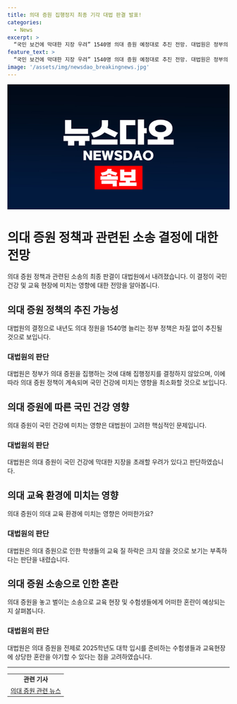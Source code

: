 ```yaml
---
title: 의대 증원 집행정지 최종 기각 대법 판결 발표!
categories:
  - News
excerpt: >
  “국민 보건에 막대한 지장 우려” 1540명 의대 증원 예정대로 추진 전망. 대법원은 정부의 의대 증원을 집행정지할 이유가 없다며 의대 정원을 1540명 늘리기로 한 정부 정책은 차질 없이 추진될 것으로 보인다. 대법원은 의대 증원으로 인해 가까운 시일 내에 발생할 피해는 크지 않다고 판단했으며, 정부와 의료계 간 소송은 사실상 의료계의 패배로 마무리될 것으로 전망된다.
feature_text: >
  “국민 보건에 막대한 지장 우려” 1540명 의대 증원 예정대로 추진 전망. 대법원은 정부의 의대 증원을 집행정지할 이유가 없다며 의대 정원을 1540명 늘리기로 한 정부 정책은 차질 없이 추진될 것으로 보인다. 대법원은 의대 증원으로 인해 가까운 시일 내에 발생할 피해는 크지 않다고 판단했으며, 정부와 의료계 간 소송은 사실상 의료계의 패배로 마무리될 것으로 전망된다.
image: '/assets/img/newsdao_breakingnews.jpg'
---
```


<p><img src="/assets/img/newsdao_breakingnews.jpg" alt="pcversion 속보" /></p>

<h1>의대 증원 정책과 관련된 소송 결정에 대한 전망</h1>

<p data-ke-size="size16">의대 증원 정책과 관련된 소송의 최종 판결이 대법원에서 내려졌습니다. 이 결정이 국민 건강 및 교육 현장에 미치는 영향에 대한 전망을 알아봅니다.</p>

<h2>의대 증원 정책의 추진 가능성</h2>

<p data-ke-size="size16">대법원의 결정으로 내년도 의대 정원을 1540명 늘리는 정부 정책은 차질 없이 추진될 것으로 보입니다.</p>

<h3><b>대법원의 판단</b></h3>

<p data-ke-size="size16">대법원은 정부가 의대 증원을 집행하는 것에 대해 집행정지를 결정하지 않았으며, 이에 따라 의대 증원 정책이 계속되며 국민 건강에 미치는 영향을 최소화할 것으로 보입니다.</p>

<h2>의대 증원에 따른 국민 건강 영향</h2>

<p data-ke-size="size16">의대 증원이 국민 건강에 미치는 영향은 대법원이 고려한 핵심적인 문제입니다.</p>

<h3><b>대법원의 판단</b></h3>

<p data-ke-size="size16">대법원은 의대 증원이 국민 건강에 막대한 지장을 초래할 우려가 있다고 판단하였습니다.</p>

<h2>의대 교육 환경에 미치는 영향</h2>

<p data-ke-size="size16">의대 증원이 의대 교육 환경에 미치는 영향은 어떠한가요?</p>

<h3><b>대법원의 판단</b></h3>

<p data-ke-size="size16">대법원은 의대 증원으로 인한 학생들의 교육 질 하락은 크지 않을 것으로 보기는 부족하다는 판단을 내렸습니다.</p>

<h2>의대 증원 소송으로 인한 혼란</h2>

<p data-ke-size="size16">의대 증원을 놓고 벌이는 소송으로 교육 현장 및 수험생들에게 어떠한 혼란이 예상되는지 살펴봅니다.</p>

<h3><b>대법원의 판단</b></h3>

<p data-ke-size="size16">대법원은 의대 증원을 전제로 2025학년도 대학 입시를 준비하는 수험생들과 교육현장에 상당한 혼란을 야기할 수 있다는 점을 고려하였습니다.</p>

<hr>

<table>
  <tr>
    <td style="text-align: center; height: 17px;"><b>관련 기사</b></td>
  </tr>
  <tr>
    <td style="text-align: center; height: 17px;"><a href="https://www.examplelink.com">의대 증원 관련 뉴스</a></td>
  </tr>
</table>

